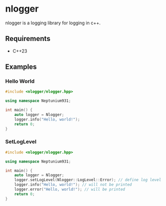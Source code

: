 # nlogger

nlogger is a logging library for logging in c++.

## Requirements

- C++23

## Examples

### Hello World

```cpp
#include <nlogger/nlogger.hpp>

using namespace Neptunium931;

int main() {
    auto logger = Nlogger;
    logger.info("Hello, world!");
    return 0;
}
```

### SetLogLevel

```cpp
#include <nlogger/nlogger.hpp>

using namespace Neptunium931;

int main() {
    auto logger = Nlogger;
    logger.setLogLevel(Nlogger::LogLevel::Error); // define log level
    logger.info("Hello, world!"); // will not be printed
    logger.error("Hello, world!"); // will be printed
    return 0;
}
```

